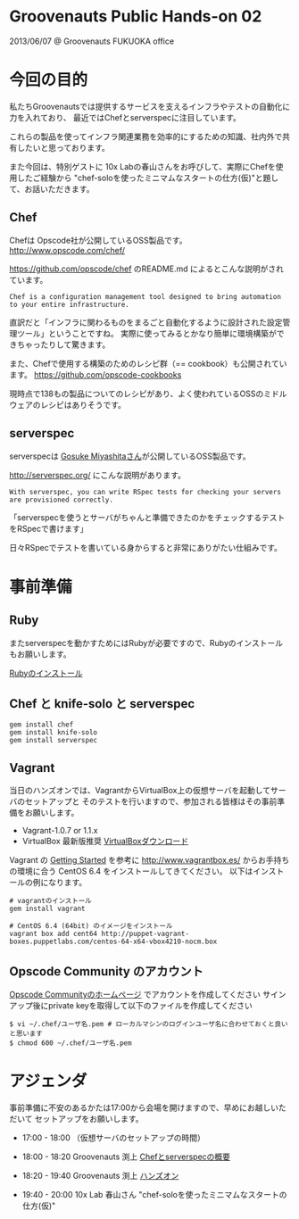Groovenauts Public Hands-on 02
==============================

2013/06/07 @ Groovenauts FUKUOKA office

# 今回の目的

私たちGroovenautsでは提供するサービスを支えるインフラやテストの自動化に力を入れており、
最近ではChefとserverspecに注目しています。

これらの製品を使ってインフラ関連業務を効率的にするための知識、社内外で共有したいと思っております。

また今回は、特別ゲストに 10x Labの春山さんをお呼びして、実際にChefを使用したご経験から
"chef-soloを使ったミニマムなスタートの仕方(仮)"と題して、お話いただきます。



## Chef
Chefは Opscode社が公開しているOSS製品です。
http://www.opscode.com/chef/

https://github.com/opscode/chef のREADME.md によるとこんな説明がされています。

```
Chef is a configuration management tool designed to bring automation to your entire infrastructure.
```

直訳だと「インフラに関わるものをまるごと自動化するように設計された設定管理ツール」ということですね。
実際に使ってみるとかなり簡単に環境構築ができちゃったりして驚きます。

また、Chefで使用する構築のためのレシピ群（== cookbook）も公開されています。
https://github.com/opscode-cookbooks

現時点で138もの製品についてのレシピがあり、よく使われているOSSのミドルウェアのレシピはありそうです。



## serverspec

serverspecは [Gosuke Miyashitaさん](http://mizzy.org/)が公開しているOSS製品です。

http://serverspec.org/ にこんな説明があります。

```
With serverspec, you can write RSpec tests for checking your servers are provisioned correctly.
```

「serverspecを使うとサーバがちゃんと準備できたのかをチェックするテストをRSpecで書けます」

日々RSpecでテストを書いている身からすると非常にありがたい仕組みです。



# 事前準備

## Ruby

またserverspecを動かすためにはRubyが必要ですので、Rubyのインストールもお願いします。

[Rubyのインストール](https://github.com/groovenauts/public-hands-on/blob/master/install/README.md)

## Chef と knife-solo と serverspec

```
gem install chef
gem install knife-solo
gem install serverspec
```

## Vagrant

当日のハンズオンでは、VagrantからVirtualBox上の仮想サーバを起動してサーバのセットアップと
そのテストを行いますので、参加される皆様はその事前準備をお願いします。

* Vagrant-1.0.7 or 1.1.x
* VirtualBox 最新版推奨 [VirtualBoxダウンロード](https://www.virtualbox.org/wiki/Downloads)

Vagrant の [Getting Started](http://docs.vagrantup.com/v2/getting-started/project_setup.html) を参考に
http://www.vagrantbox.es/ からお手持ちの環境に合う CentOS 6.4 をインストールしてきてください。
以下はインストールの例になります。

```
# vagrantのインストール
gem install vagrant

# CentOS 6.4 (64bit) のイメージをインストール
vagrant box add cent64 http://puppet-vagrant-boxes.puppetlabs.com/centos-64-x64-vbox4210-nocm.box
```

## Opscode Community のアカウント

[Opscode Communityのホームページ](http://community.opscode.com/) でアカウントを作成してください
サインアップ後にprivate keyを取得して以下のファイルを作成してください

```
$ vi ~/.chef/ユーザ名.pem # ローカルマシンのログインユーザ名に合わせておくと良いと思います
$ chmod 600 ~/.chef/ユーザ名.pem
```

# アジェンダ

事前準備に不安のあるかたは17:00から会場を開けますので、早めにお越しいただいて
セットアップをお願いします。

* 17:00 - 18:00 （仮想サーバのセットアップの時間）

* 18:00 - 18:20 Groovenauts 渕上 [Chefとserverspecの概要](https://github.com/groovenauts/public-hands-on/blob/master/02/overview.md)
* 18:20 - 19:40 Groovenauts 渕上 [ハンズオン](https://github.com/groovenauts/public-hands-on/blob/master/02/hands_on.md)
* 19:40 - 20:00 10x Lab 春山さん "chef-soloを使ったミニマムなスタートの仕方(仮)"
